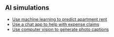 ## AI simulations

- [Use machine learning to predict apartment rent](./home_rental/index.html)
- [Use a chat app to help with expense claims](./chat_app/index.html)
- [Use computer vision to generate photo captions](./photo_tagger/index.html)